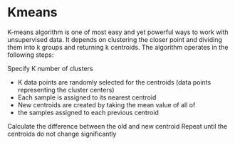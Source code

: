 # Kmeans
K-means algorithm is one of most easy and yet powerful ways to work with unsupervised data. It depends on clustering the closer point and dividing them into k groups and returning k centroids.
The algorithm operates in the following steps:

Specify K number of clusters

* K data points are randomly selected for the centroids (data points representing the cluster centers)
* Each sample is assigned to its nearest centroid
* New centroids are created by taking the mean value of all of
* the samples assigned to each previous centroid

Calculate the difference between the old and new centroid
Repeat until the centroids do not change significantly

